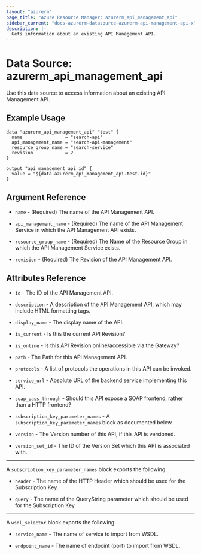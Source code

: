 ```yaml
---
layout: "azurerm"
page_title: "Azure Resource Manager: azurerm_api_management_api"
sidebar_current: "docs-azurerm-datasource-azurerm-api-management-api-x"
description: |-
  Gets information about an existing API Management API.
---
```


# Data Source: azurerm_api_management_api

Use this data source to access information about an existing API Management API.

## Example Usage

```hcl
data "azurerm_api_management_api" "test" {
  name                = "search-api"
  api_management_name = "search-api-management"
  resource_group_name = "search-service"
  revision            = 2
}

output "api_management_api_id" {
  value = "${data.azurerm_api_management_api.test.id}"
}
```

## Argument Reference

* `name` - (Required) The name of the API Management API.

* `api_management_name` - (Required) The name of the API Management Service in which the API Management API exists.

* `resource_group_name` - (Required) The Name of the Resource Group in which the API Management Service exists.

* `revision` - (Required) The Revision of the API Management API.

## Attributes Reference

* `id` - The ID of the API Management API.

* `description` - A description of the API Management API, which may include HTML formatting tags.

* `display_name` - The display name of the API.

* `is_current` - Is this the current API Revision?

* `is_online` - Is this API Revision online/accessible via the Gateway?

* `path` - The Path for this API Management API.

* `protocols` - A list of protocols the operations in this API can be invoked.

* `service_url` - Absolute URL of the backend service implementing this API.

* `soap_pass_through` - Should this API expose a SOAP frontend, rather than a HTTP frontend?

* `subscription_key_parameter_names` - A `subscription_key_parameter_names` block as documented below.

* `version` - The Version number of this API, if this API is versioned.

* `version_set_id` - The ID of the Version Set which this API is associated with.

---

A `subscription_key_parameter_names` block exports the following:

* `header` - The name of the HTTP Header which should be used for the Subscription Key.

* `query` - The name of the QueryString parameter which should be used for the Subscription Key.

---

A `wsdl_selector` block exports the following:

* `service_name` - The name of service to import from WSDL.

* `endpoint_name` - The name of endpoint (port) to import from WSDL.
